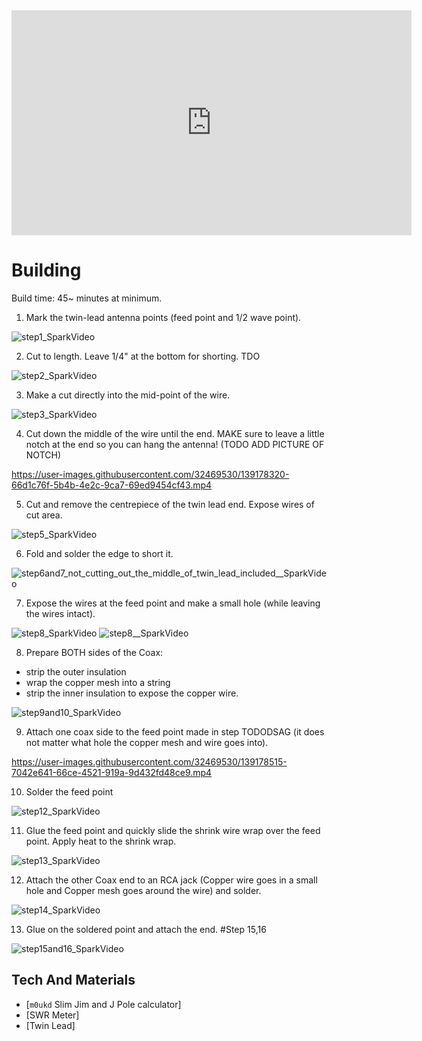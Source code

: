 <iframe src="https://player.vimeo.com/video/639795250?h=9c610d1135&amp;title=0&amp;byline=0&amp;portrait=0&amp;speed=0&amp;badge=0&amp;autopause=0&amp;player_id=0&amp;app_id=58479" width="640" height="360" frameborder="0" allow="autoplay; fullscreen; picture-in-picture" allowfullscreen title="Step9.mp4"></iframe>

# Building
Build time: 45~ minutes at minimum.

1) Mark the twin-lead antenna points (feed point and 1/2 wave point).

![step1_SparkVideo](https://user-images.githubusercontent.com/32469530/139163452-fbf70cf4-a2a4-46dc-968a-cc48cbe7dfef.gif)


2) Cut to length. Leave 1/4" at the bottom for shorting. TDO

![step2_SparkVideo](https://user-images.githubusercontent.com/32469530/139163460-023ab882-564f-442b-a1a5-867e6bd2f655.gif)


3) Make a cut directly into the mid-point of the wire. 

![step3_SparkVideo](https://user-images.githubusercontent.com/32469530/139163483-7dccc95b-d35c-499c-8103-12bb95f2940e.gif)

4) Cut down the middle of the wire until the end. MAKE sure to leave a little notch at the end so you can hang the antenna! (TODO ADD PICTURE OF NOTCH)

https://user-images.githubusercontent.com/32469530/139178320-66d1c76f-5b4b-4e2c-9ca7-69ed9454cf43.mp4

5) Cut and remove the centrepiece of the twin lead end. Expose wires of cut area.

![step5_SparkVideo](https://user-images.githubusercontent.com/32469530/139171465-c3e19c74-7314-434f-86dd-fdb1749642a8.gif)

6) Fold and solder the edge to short it. 

![step6and7_not_cutting_out_the_middle_of_twin_lead_included__SparkVideo](https://user-images.githubusercontent.com/32469530/139163858-7009fe69-6d99-4a28-a9f4-bcb15c1a278b.gif)

7) Expose the wires at the feed point and make a small hole (while leaving the wires intact).

![step8_SparkVideo](https://user-images.githubusercontent.com/32469530/139163900-03792393-cd04-402a-86f2-0bbcbee56d1a.gif)
![step8__SparkVideo](https://user-images.githubusercontent.com/32469530/139163902-bae3ffa0-294f-45bc-9aec-0c7514e0590f.gif)

8) Prepare BOTH sides of the Coax:
- strip the outer insulation 
- wrap the copper mesh into a string
-  strip the inner insulation to expose the copper wire.

![step9and10_SparkVideo](https://user-images.githubusercontent.com/32469530/139171730-6df58db5-d7aa-45f7-9337-1b311646965c.gif)

9) Attach one coax side to the feed point made in step TODODSAG (it does not matter what hole the copper mesh and wire goes into). 

https://user-images.githubusercontent.com/32469530/139178515-7042e641-66ce-4521-919a-9d432fd48ce9.mp4

10) Solder the feed point 

![step12_SparkVideo](https://user-images.githubusercontent.com/32469530/139171749-795fe464-71a1-4f38-ab46-7050adfeb6f3.gif)

11) Glue the feed point and quickly slide the shrink wire wrap over the feed point. Apply heat to the shrink wrap. 

![step13_SparkVideo](https://user-images.githubusercontent.com/32469530/139164040-db99c742-4f06-4b55-add2-b82d9b7d1722.gif)

12) Attach the other Coax end to an RCA jack (Copper wire goes in a small hole and Copper mesh goes around the wire) and solder. 

![step14_SparkVideo](https://user-images.githubusercontent.com/32469530/139172119-98a26f4c-570a-46a1-95b1-ebfd697eb4b9.gif)

13) Glue on the soldered point and attach the end. #Step 15,16

![step15and16_SparkVideo](https://user-images.githubusercontent.com/32469530/139172191-fe4a1943-788b-4e56-9726-4318099204a0.gif)


## Tech And Materials
- [`m0ukd` Slim Jim and J Pole calculator]
- [SWR Meter]
- [Twin Lead]
